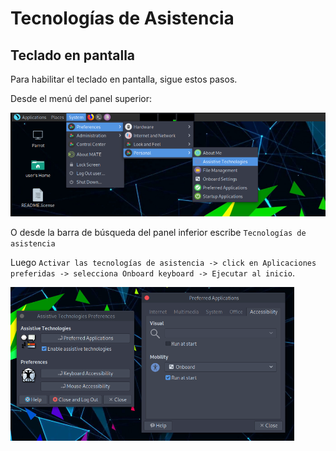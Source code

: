 # Tecnologías de Asistencia #

## Teclado en pantalla ##

Para habilitar el teclado en pantalla, sigue estos pasos.

Desde el menú del panel superior: 

<img src="./images/assistive_technologies/1.png"/>

O desde la barra de búsqueda del panel inferior escribe `Tecnologías de asistencia`

Luego `Activar las tecnologías de asistencia -> click en Aplicaciones preferidas -> selecciona Onboard keyboard -> Ejecutar al inicio`. 

<img src="./images/assistive_technologies/2.png" width="90%"/>
